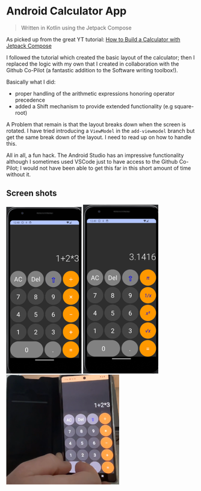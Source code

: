 # Android Calculator App
> Written in Kotlin using the Jetpack Compose

As picked up from the great YT tutorial: [How to Build a Calculator with Jetpack Compose](https://youtu.be/-aTcFJWxEQA?si=lAG7yqoqULSga9c5)

I followed the tutorial which created the basic layout of the calculator;
then I replaced the logic with my own that I created in collaboration
with the Github Co-Pilot (a fantastic addition to the Software writing toolbox!). 

Basically what I did:

* proper handling of the arithmetic expressions honoring operator precedence
* added a Shift mechanism to provide extended functionality (e.g square-root)

A Problem that remain is that the layout breaks down when the screen is rotated.
I have tried introducing a `ViewModel` in the `add-viewmodel` branch but get
the same break down of the layout. I need to read up on how to handle this.

All in all, a fun hack. The Android Studio has an impressive functionality
although I sometimes used VSCode just to have access to the Github Co-Pilot;
I would not have been able to get this far in this short amount of time
without it.

## Screen shots

<img src="screenshot1.png" alt="Screen1" width="200"/>
<img src="screenshot2.png" alt="Screen2" width="200"/>
<img src="screenshot3.png" alt="Screen3" width="300"/>

